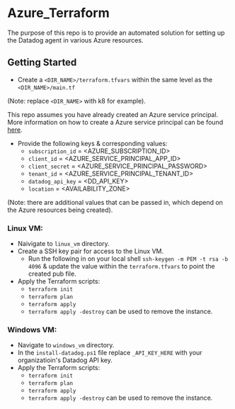 # Azure_Terraform
The purpose of this repo is to provide an automated solution for setting up the Datadog agent in various Azure resources. 

## Getting Started
* Create a `<DIR_NAME>/terraform.tfvars` within the same level as the `<DIR_NAME>/main.tf`

(Note: replace `<DIR_NAME>` with k8 for example).

This repo assumes you have already created an Azure service principal. More information on how to create a Azure service principal can be found [here](https://docs.microsoft.com/en-us/cli/azure/create-an-azure-service-principal-azure-cli#1-create-a-service-principal).

* Provide the following keys & corresponding values: 
   * `subscription_id` = <AZURE_SUBSCRIPTION_ID>
   * `client_id`       = <AZURE_SERVICE_PRINCIPAL_APP_ID>
   * `client_secret`   = <AZURE_SERVICE_PRINCIPAL_PASSWORD>
   * `tenant_id`       = <AZURE_SERVICE_PRINCIPAL_TENANT_ID>
   * `datadog_api_key` = <DD_API_KEY>
   * `location`        = <AVAILABILITY_ZONE>

(Note: there are additional values that can be passed in, which depend on the Azure resources being created). 

### Linux VM: 
* Naivigate to `linux_vm` directory. 
* Create a SSH key pair for access to the Linux VM. 
   * Run the following in on your local shell `ssh-keygen -m PEM -t rsa -b 4096` & update the value within the `terraform.tfvars` to point the created pub file. 
* Apply the Terraform scripts:
   * `terraform init`
   * `terraform plan`
   * `terraform apply`
   * `terraform apply -destroy` can be used to remove the instance. 

### Windows VM:

* Navigate to `windows_vm` directory.
* In the `install-datadog.ps1` file replace `_API_KEY_HERE` with your organizatioin's Datadog API key.
* Apply the Terraform scripts: 
   * `terraform init`
   * `terraform plan`
   * `terraform apply`
   * `terraform apply -destroy` can be used to remove the instance. 
